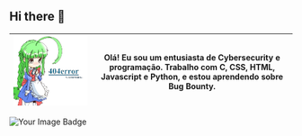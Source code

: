 ## Hi there 👋
| <img src="7447334da9d0fcb9269517e9375365dc-removebg-preview.png" width="500"> | **Olá! Eu sou um entusiasta de Cybersecurity e programação. Trabalho com C, CSS, HTML, Javascript e Python, e estou aprendendo sobre Bug Bounty.** |
|---|---|
<img src="https://tryhackme-badges.s3.amazonaws.com/fitgirl.png" alt="Your Image Badge"/>




